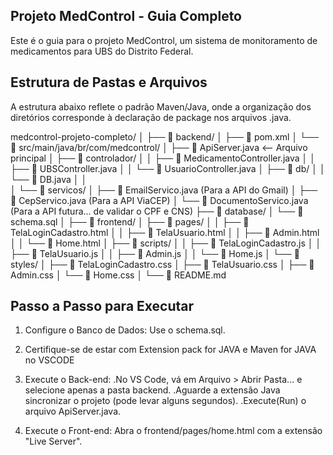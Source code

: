 ## Projeto MedControl - Guia Completo

Este é o guia para o projeto MedControl, um sistema de monitoramento de medicamentos para UBS do Distrito Federal.

## Estrutura de Pastas e Arquivos

A estrutura abaixo reflete o padrão Maven/Java, onde a organização dos diretórios corresponde à declaração de package nos arquivos .java.

medcontrol-projeto-completo/
│
├── 📁 backend/
│   ├── 📄 pom.xml
│   └── 📁 src/main/java/br/com/medcontrol/
│                                ├── 📄 ApiServer.java  <-- Arquivo principal
│                                ├── 📁 controlador/
│                                │          ├── 📄 MedicamentoController.java
│                                │          ├── 📄 UBSController.java
│                                │          └── 📄 UsuarioController.java
│                                ├── 📁 db/
│                                │        └── 📄 DB.java
│                                │    
│                                └── 📁 servicos/
│                                           ├── 📄 EmailServico.java  (Para a API do Gmail)
│                                           ├── 📄 CepServico.java    (Para a API ViaCEP)
│                                           └── 📄 DocumentoServico.java (Para a API futura... de validar o CPF e CNS)
├── 📁 database/
│          └── 📄 schema.sql
│
├── 📁 frontend/
│    ├── 📁 pages/
│    │         ├── 📄 TelaLoginCadastro.html
│    │         ├── 📄 TelaUsuario.html
│    │         ├── 📄 Admin.html
│    │         └── 📄 Home.html
│    ├── 📁 scripts/
│    │         ├── 📄 TelaLoginCadastro.js
│    │         ├── 📄 TelaUsuario.js
│    │         ├── 📄 Admin.js
│    │         └── 📄 Home.js
│    └── 📁 styles/
│              ├── 📄 TelaLoginCadastro.css
│              ├── 📄 TelaUsuario.css
│              ├── 📄 Admin.css
│              └── 📄 Home.css
│
└── 📄 README.md


## Passo a Passo para Executar
1. Configure o Banco de Dados: Use o schema.sql.

2. Certifique-se de estar com Extension pack for JAVA e Maven for JAVA no VSCODE
3. Execute o Back-end:
        .No VS Code, vá em Arquivo > Abrir Pasta... e selecione apenas a pasta backend.
        .Aguarde a extensão Java sincronizar o projeto (pode levar alguns segundos).
        .Execute(Run) o arquivo ApiServer.java.
4. Execute o Front-end: Abra o frontend/pages/home.html com a extensão "Live Server".
